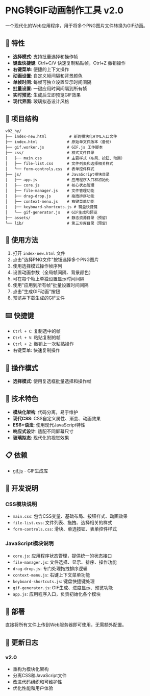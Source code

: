 # PNG转GIF动画制作工具 v2.0

一个现代化的Web应用程序，用于将多个PNG图片文件转换为GIF动画。

## 🚀 特性

- **选择模式**: 支持批量选择和操作帧
- **键盘快捷键**: Ctrl+C/V 快速复制粘贴帧，Ctrl+Z 撤销操作
- **右键菜单**: 便捷的上下文操作
- **动画设置**: 自定义帧间隔和背景颜色
- **单帧时间**: 每帧可独立设置显示时间间隔
- **批量设置**: 一键应用时间间隔到所有帧
- **实时预览**: 生成后立即预览GIF效果
- **现代界面**: 玻璃拟态设计风格

## 📁 项目结构

```
v02_hy/
├── index-new.html          # 新的模块化HTML入口文件
├── index.html             # 原始单文件版本（备份）
├── gif.worker.js          # GIF.js 工作脚本
├── css/                   # 样式文件目录
│   ├── main.css           # 主要样式（布局、按钮、动画）
│   ├── file-list.css      # 文件列表和选择相关样式
│   └── form-controls.css  # 表单控件样式
├── js/                    # JavaScript模块目录
│   ├── app.js             # 应用程序入口和初始化
│   ├── core.js            # 核心状态管理
│   ├── file-manager.js    # 文件管理功能
│   ├── drag-drop.js       # 拖拽排序功能
│   ├── context-menu.js    # 右键菜单功能
│   ├── keyboard-shortcuts.js # 键盘快捷键
│   └── gif-generator.js   # GIF生成和预览
├── assets/                # 静态资源目录（预留）
└── lib/                   # 第三方库目录（预留）
```

## 🎯 使用方法

1. 打开 `index-new.html` 文件
2. 点击"选择PNG文件"按钮选择多个PNG图片
3. 使用选择模式操作帧序列
4. 设置动画参数（全局帧间隔、背景颜色）
5. 可在每个帧上单独设置显示时间间隔
6. 使用"应用到所有帧"批量设置时间间隔
7. 点击"生成GIF动画"按钮
8. 预览并下载生成的GIF文件

## ⌨️ 快捷键

- `Ctrl + C`: 复制选中的帧
- `Ctrl + V`: 粘贴复制的帧
- `Ctrl + Z`: 撤销上一次粘贴操作
- 右键菜单: 快速复制操作

## 🔄 操作模式

- **选择模式**: 使用复选框批量选择和操作帧

## 🎨 技术特色

- **模块化架构**: 代码分离，易于维护
- **现代CSS**: CSS自定义属性、渐变、动画效果
- **ES6+语法**: 使用现代JavaScript特性
- **响应式设计**: 适配不同屏幕尺寸
- **玻璃拟态**: 现代化的视觉效果

## 📋 依赖

- [gif.js](https://github.com/jnordberg/gif.js) - GIF生成库

## 🔧 开发说明

### CSS模块说明

- `main.css`: 包含CSS变量、基础布局、按钮样式、动画效果
- `file-list.css`: 文件列表、拖拽、选择相关的样式
- `form-controls.css`: 滑块、单选按钮、表单控件样式

### JavaScript模块说明

- `core.js`: 应用程序状态管理，提供统一的状态接口
- `file-manager.js`: 文件选择、显示、排序、操作功能
- `drag-drop.js`: 专门处理拖拽排序逻辑
- `context-menu.js`: 右键上下文菜单功能
- `keyboard-shortcuts.js`: 键盘快捷键处理
- `gif-generator.js`: GIF生成、进度显示、预览功能
- `app.js`: 应用程序入口，负责初始化各个模块

## 🚀 部署

直接将所有文件上传到Web服务器即可使用，无需额外配置。

## 📝 更新日志

### v2.0
- 重构为模块化架构
- 分离CSS和JavaScript文件
- 改进代码组织和可维护性
- 优化性能和用户体验
